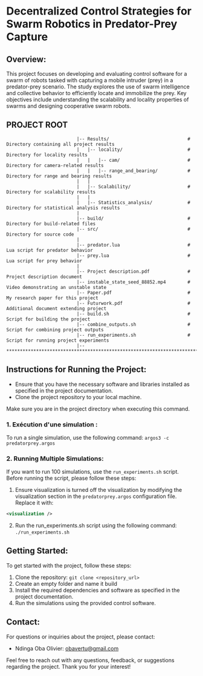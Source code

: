 # Decentralized Control Strategies for Swarm Robotics in Predator-Prey Capture

## Overview:
This project focuses on developing and evaluating control software for a swarm of robots tasked with capturing a mobile intruder (prey) in a predator-prey scenario. The study explores the use of swarm intelligence and collective behavior to efficiently locate and immobilize the prey. Key objectives include understanding the scalability and locality properties of swarms and designing cooperative swarm robots.

## PROJECT ROOT

                              |-- Results/                             # Directory containing all project results
                              |   |-- locality/                        # Directory for locality results
                              |   |   |-- cam/                         # Directory for camera-related results
                              |   |   |-- range_and_bearing/           # Directory for range and bearing results
                              |   |
                              |   |-- Scalability/                     # Directory for scalability results
                              |   |
                              |   |-- Statistics_analysis/             # Directory for statistical analysis results
                              |
                              |-- build/                               # Directory for build-related files
                              |-- src/                                 # Directory for source code
                              | 
                              |-- predator.lua                         # Lua script for predator behavior
                              |-- prey.lua                             # Lua script for prey behavior
                              |
                              |-- Project description.pdf              # Project description document
                              |-- instable_state_seed_88852.mp4        # Video demonstrating an unstable state
                              |-- Paper.pdf                            # My research paper for this project
                              |-- Futurwork.pdf                        # Additional document extending project
                              |-- build.sh                             # Script for building the project
                              |-- combine_outputs.sh                   # Script for combining project outputs
                              |-- run_experiments.sh                   # Script for running project experiments
                              |-- ************************************************************************


## Instructions for Running the Project:
- Ensure that you have the necessary software and libraries installed as specified in the project documentation.
- Clone the project repository to your local machine.

Make sure you are in the project directory when executing this command.
  
### 1. Exécution d'une simulation :
To run a single simulation, use the following command: `argos3 -c predatorprey.argos`

### 2. Running Multiple Simulations:
If you want to run 100 simulations, use the `run_experiments.sh` script. Before running the script, please follow these steps:
1. Ensure visualization is turned off the visualization by modifying the visualization section in the `predatorprey.argos` configuration file. Replace it with:
```xml
<visualization />
```
2. Run the run_experiments.sh script using the following command: `./run_experiments.sh`
## Getting Started:
To get started with the project, follow these steps:
1. Clone the repository: `git clone <repository_url>`
2. Create an empty folder and name it build
3. Install the required dependencies and software as specified in the project documentation.
4. Run the simulations using the provided control software.

## Contact:
For questions or inquiries about the project, please contact:
- Ndinga Oba Olivier: [obavertu@gmail.com](mailto:obavertu@gmail.com) 

Feel free to reach out with any questions, feedback, or suggestions regarding the project. Thank you for your interest!
